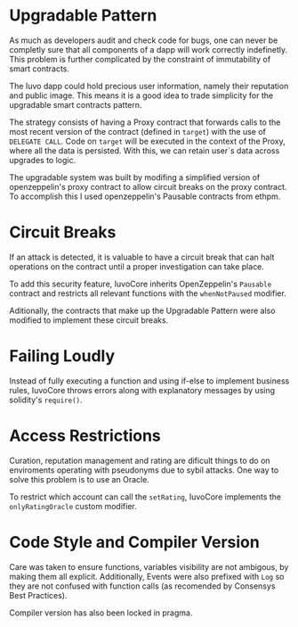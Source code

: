 # Upgradable Pattern

As much as developers audit and check code for bugs, one can never be completly sure that all components of a dapp will work correctly indefinetly. This problem is further complicated by the constraint of immutability of smart contracts. 

The Iuvo dapp could hold precious user information, namely their reputation and public image. This means it is a good idea to trade simplicity for the upgradable smart contracts pattern.

The strategy consists of having a Proxy contract that forwards calls to the most recent version of the contract (defined in `target`) with the use of `DELEGATE CALL`. Code on `target` will be executed in the context of the Proxy, where all the data is persisted. With this, we can retain user`s data across upgrades to logic.

The upgradable system was built by modifing a simplified version of openzeppelin's proxy contract to allow circuit breaks on the proxy contract. To accomplish this I used openzeppelin's Pausable 
contracts from ethpm.

# Circuit Breaks

If an attack is detected, it is valuable to have a circuit break that can halt operations on the contract until a proper investigation can take place. 

To add this security feature, IuvoCore inherits OpenZeppelin's `Pausable` contract and restricts all relevant functions with the `whenNotPaused` modifier.

Aditionally, the contracts that make up the Upgradable Pattern were also modified to implement these circuit breaks.

# Failing Loudly

Instead of fully executing a function and using if-else to implement business rules, IuvoCore throws errors along with explanatory messages by using solidity's `require()`.

# Access Restrictions

Curation, reputation management and rating are dificult things to do on enviroments operating with pseudonyms due to sybil attacks. One way to solve this problem is to use an Oracle.

To restrict which account can call the `setRating`, IuvoCore implements the `onlyRatingOracle` custom modifier.

# Code Style and Compiler Version

Care was taken to ensure functions, variables visibility are not ambigous, by making them all explicit. Additionally, Events were also prefixed with `Log` so they are not confused with function calls (as recomended by Consensys Best Practices).

Compiler version has also been locked in pragma.
